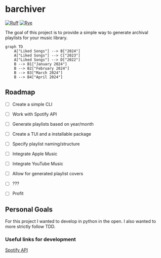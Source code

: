 # barchiver
[![Ruff](https://img.shields.io/endpoint?url=https://raw.githubusercontent.com/astral-sh/ruff/main/assets/badge/v2.json)](https://github.com/astral-sh/ruff)
[![Rye](https://img.shields.io/endpoint?url=https://raw.githubusercontent.com/mitsuhiko/rye/main/artwork/badge.json)](https://rye-up.com)


The goal of this project is to provide a simple way to generate archival playlists for your music library.

```mermaid
graph TD
    A["Liked Songs"] --> B["2024"]
    A["Liked Songs"] --> C["2023"]
    A["Liked Songs"] --> D["2022"]
    B --> B1["January 2024"]
    B --> B2["February 2024"]
    B --> B3["March 2024"]
    B --> B4["April 2024"]
```

## Roadmap

- [ ] Create a simple CLI
- [ ] Work with Spotify API
- [ ] Generate playlists based on year/month
- [ ] Create a TUI and a installable package
- [ ] Specify playlist naming/structure
- [ ] Integrate Apple Music
- [ ] Integrate YouTube Music
- [ ] Allow for generated playlist covers
- [ ] ???
- [ ] Profit


## Personal Goals

For this project I wanted to develop in python in the open. I also wanted to more strictly follow TDD.

### Useful links for development
[Spotify API](https://developer.spotify.com/documentation/web-api/)